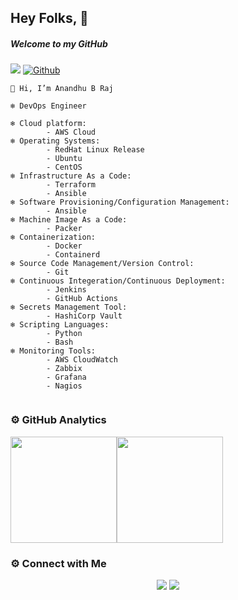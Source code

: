 ## Hey Folks, 👋

##### Welcome to my GitHub

![](https://visitor-badge.laobi.icu/badge?page_id=anandhu-b-raj) [![Github](https://img.shields.io/github/followers/anandhu-b-raj?label=Follow&style=social)](https://github.com/anandhu-b-raj)

```
👋 Hi, I’m Anandhu B Raj

❄️ DevOps Engineer

❄️ Cloud platform: 
        - AWS Cloud
❄️ Operating Systems:
        - RedHat Linux Release
        - Ubuntu
        - CentOS
❄️ Infrastructure As a Code:
        - Terraform
        - Ansible
❄️ Software Provisioning/Configuration Management:
        - Ansible
❄️ Machine Image As a Code:
        - Packer        
❄️ Containerization:
        - Docker
        - Containerd
❄️ Source Code Management/Version Control:
        - Git
❄️ Continuous Integeration/Continuous Deployment:
        - Jenkins
        - GitHub Actions
❄️ Secrets Management Tool:
        - HashiCorp Vault
❄️ Scripting Languages:
        - Python
        - Bash
❄️ Monitoring Tools:
        - AWS CloudWatch
        - Zabbix
        - Grafana
        - Nagios
    
```     

### ⚙️ GitHub Analytics

<img height="170px" src="https://github-readme-stats.vercel.app/api?username=anandhu-b-raj&include_all_commits=true&count_private=true&show_icons=true&theme=chartreuse-dark&card" /><img height="170px" src="https://github-readme-stats.vercel.app/api/top-langs/?username=vishnu-prasadtv&include_all_commits=true&count_private=true&show_icons=true&theme=chartreuse-dark&layout=compact" />

### ⚙️ Connect with Me

<p align="center">
<a href="mailto:anandhubraj@gmail.com"><img src="https://img.shields.io/badge/Gmail-D14836?style=for-the-badge&logo=gmail&logoColor=white"/></a>
<a href="https://www.linkedin.com/in/anandhu-b-raj-4a26a8127/"><img src="https://img.shields.io/badge/LinkedIn-0077B5?style=for-the-badge&logo=linkedin&logoColor=white"/></a> 
